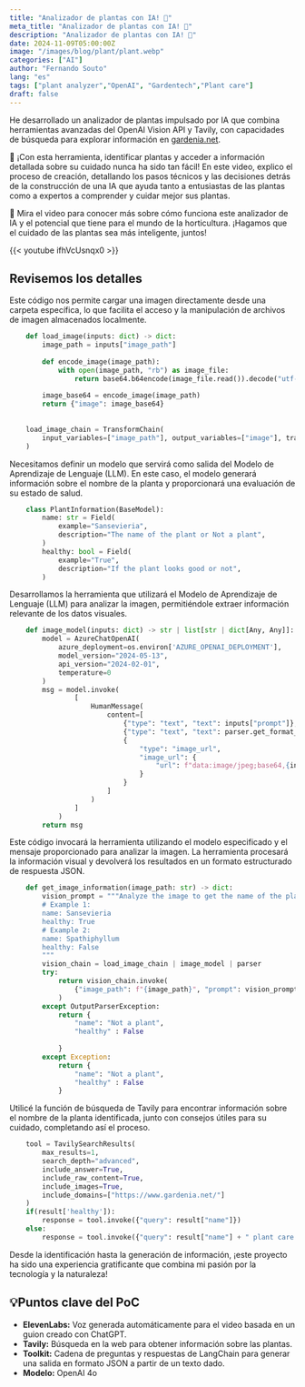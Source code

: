 ```yaml
---
title: "Analizador de plantas con IA! 🌱"
meta_title: "Analizador de plantas con IA! 🌱"
description: "Analizador de plantas con IA! 🌱"
date: 2024-11-09T05:00:00Z
image: "/images/blog/plant/plant.webp"
categories: ["AI"]
author: "Fernando Souto"
lang: "es"
tags: ["plant analyzer","OpenAI", "Gardentech","Plant care"]
draft: false 
---
```


He desarrollado un analizador de plantas impulsado por IA que combina herramientas avanzadas del OpenAI Vision API y Tavily, con capacidades de búsqueda para explorar información en [gardenia.net](http://gardenia.net/).

🌿 ¡Con esta herramienta, identificar plantas y acceder a información detallada sobre su cuidado nunca ha sido tan fácil! En este video, explico el proceso de creación, detallando los pasos técnicos y las decisiones detrás de la construcción de una IA que ayuda tanto a entusiastas de las plantas como a expertos a comprender y cuidar mejor sus plantas.

🎥 Mira el video para conocer más sobre cómo funciona este analizador de IA y el potencial que tiene para el mundo de la horticultura. ¡Hagamos que el cuidado de las plantas sea más inteligente, juntos!

{{< youtube ifhVcUsnqx0 >}}

## Revisemos los detalles

Este código nos permite cargar una imagen directamente desde una carpeta específica, lo que facilita el acceso y la manipulación de archivos de imagen almacenados localmente.
```python
    def load_image(inputs: dict) -> dict:
        image_path = inputs["image_path"]
        
        def encode_image(image_path):
            with open(image_path, "rb") as image_file:
                return base64.b64encode(image_file.read()).decode("utf-8")
        
        image_base64 = encode_image(image_path)
        return {"image": image_base64}
    
    
    load_image_chain = TransformChain(
        input_variables=["image_path"], output_variables=["image"], transform=load_image
    )
```

Necesitamos definir un modelo que servirá como salida del Modelo de Aprendizaje de Lenguaje (LLM). En este caso, el modelo generará información sobre el nombre de la planta y proporcionará una evaluación de su estado de salud.
```python
    class PlantInformation(BaseModel):
        name: str = Field(
            example="Sansevieria",
            description="The name of the plant or Not a plant",
        )
        healthy: bool = Field(
            example="True",
            description="If the plant looks good or not",
        )
```

Desarrollamos la herramienta que utilizará el Modelo de Aprendizaje de Lenguaje (LLM) para analizar la imagen, permitiéndole extraer información relevante de los datos visuales.
```python
    def image_model(inputs: dict) -> str | list[str | dict[Any, Any]]:
        model = AzureChatOpenAI(
            azure_deployment=os.environ['AZURE_OPENAI_DEPLOYMENT'],
            model_version="2024-05-13",
            api_version="2024-02-01",
            temperature=0
        )
        msg = model.invoke(
                [
                    HumanMessage(
                        content=[
                            {"type": "text", "text": inputs["prompt"]},
                            {"type": "text", "text": parser.get_format_instructions()},
                            {
                                "type": "image_url",
                                "image_url": {
                                    "url": f"data:image/jpeg;base64,{inputs['image']}"
                                }
                            }
                        ]
                    )
                ]
            )
        return msg
```

Este código invocará la herramienta utilizando el modelo especificado y el mensaje proporcionado para analizar la imagen. La herramienta procesará la información visual y devolverá los resultados en un formato estructurado de respuesta JSON.
```python
    def get_image_information(image_path: str) -> dict:
        vision_prompt = """Analyze the image to get the name of the plant. Also analyze the health status of the plant. Answer Not a plant when is not a plant
        # Example 1: 
        name: Sansevieria
        healthy: True
        # Example 2: 
        name: Spathiphyllum
        healthy: False
        """
        vision_chain = load_image_chain | image_model | parser
        try:
            return vision_chain.invoke(
                {"image_path": f"{image_path}", "prompt": vision_prompt}
            )
        except OutputParserException:
            return {
                "name": "Not a plant",
                "healthy" : False
                
            }
        except Exception:
            return {
                "name": "Not a plant",
                "healthy" : False
            }
```

Utilicé la función de búsqueda de Tavily para encontrar información sobre el nombre de la planta identificada, junto con consejos útiles para su cuidado, completando así el proceso.
```python
    tool = TavilySearchResults(
        max_results=1,
        search_depth="advanced",
        include_answer=True,
        include_raw_content=True,
        include_images=True,
        include_domains=["https://www.gardenia.net/"]
    )
    if(result['healthy']):
        response = tool.invoke({"query": result["name"]})
    else:
        response = tool.invoke({"query": result["name"] + " plant care tips"})
```

Desde la identificación hasta la generación de información, ¡este proyecto ha sido una experiencia gratificante que combina mi pasión por la tecnología y la naturaleza!

## 💡Puntos clave del PoC
- **ElevenLabs:** Voz generada automáticamente para el video basada en un guion creado con ChatGPT.
- **Tavily:** Búsqueda en la web para obtener información sobre las plantas.
- **Toolkit:** Cadena de preguntas y respuestas de LangChain para generar una salida en formato JSON a partir de un texto dado.
- **Modelo:** OpenAI 4o
